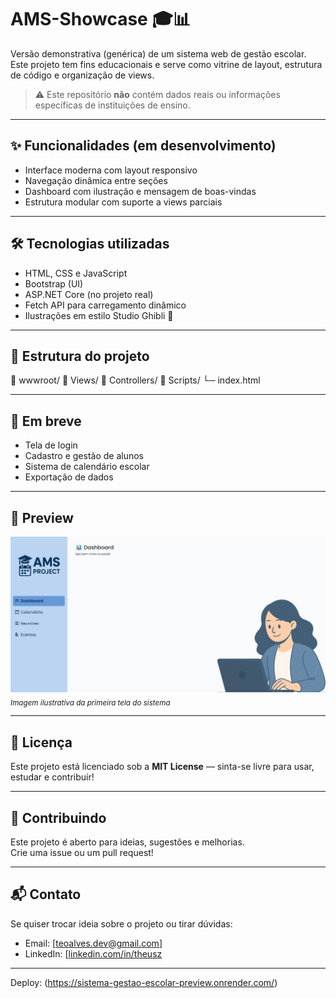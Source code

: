 # AMS-Showcase 🎓📊

Versão demonstrativa (genérica) de um sistema web de gestão escolar.  
Este projeto tem fins educacionais e serve como vitrine de layout, estrutura de código e organização de views.

> ⚠️ Este repositório **não** contém dados reais ou informações específicas de instituições de ensino.

---

## ✨ Funcionalidades (em desenvolvimento)

- Interface moderna com layout responsivo
- Navegação dinâmica entre seções
- Dashboard com ilustração e mensagem de boas-vindas
- Estrutura modular com suporte a views parciais

---

## 🛠️ Tecnologias utilizadas

- HTML, CSS e JavaScript
- Bootstrap (UI)
- ASP.NET Core (no projeto real)
- Fetch API para carregamento dinâmico
- Ilustrações em estilo Studio Ghibli 💙

---

## 📂 Estrutura do projeto

📁 wwwroot/ 📁 Views/ 📁 Controllers/ 📁 Scripts/ └─ index.html


---

## 🚧 Em breve

- Tela de login
- Cadastro e gestão de alunos
- Sistema de calendário escolar
- Exportação de dados

---

## 📸 Preview

![Preview](preview.png)  
<sub>*Imagem ilustrativa da primeira tela do sistema*</sub>

---

## 📄 Licença

Este projeto está licenciado sob a **MIT License** — sinta-se livre para usar, estudar e contribuir!

---

## 🤝 Contribuindo

Este projeto é aberto para ideias, sugestões e melhorias.  
Crie uma issue ou um pull request!

---

## 📬 Contato

Se quiser trocar ideia sobre o projeto ou tirar dúvidas:
- Email: [teoalves.dev@gmail.com]
- LinkedIn: [[linkedin.com/in/theusz](https://www.linkedin.com/in/theusz/)

---
Deploy: (https://sistema-gestao-escolar-preview.onrender.com/)
